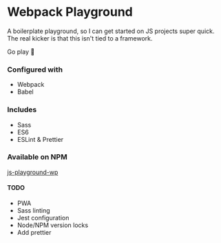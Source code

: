 # Webpack Playground

A boilerplate playground, so I can get started on JS projects super quick. The real kicker is that this isn't tied to a framework. 

Go play :raised_hands:

### Configured with

- Webpack
- Babel

### Includes

- Sass
- ES6
- ESLint & Prettier

### Available on NPM
[js-playground-wp](https://www.npmjs.com/package/js-playground-wp)

#### TODO
* PWA
* Sass linting
* Jest configuration
* Node/NPM version locks
* Add prettier
